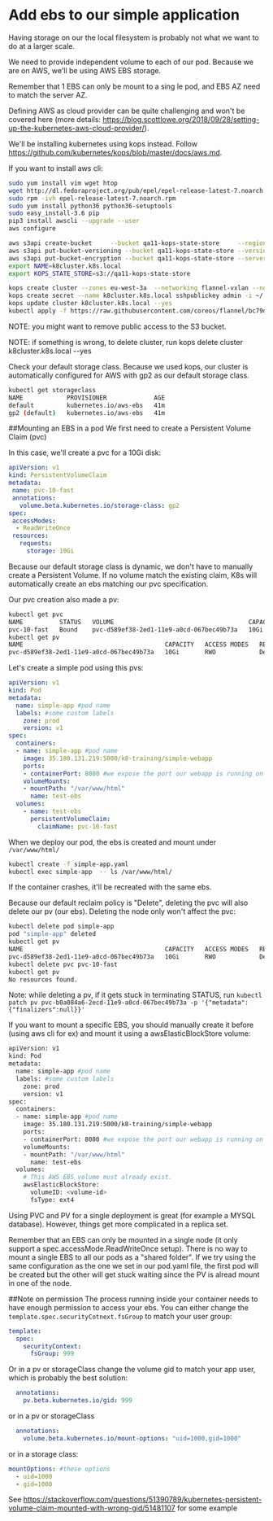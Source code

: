 # Add ebs to our simple application

Having storage on our the local filesystem is probably not what we want to do at a larger scale. 

We need to provide independent volume to each of our pod. Because we are on AWS, we'll be using AWS EBS storage. 

Remember that 1 EBS can only be mount to a sing le pod, and EBS AZ need to match the server AZ.

Defining AWS as cloud provider can be quite challenging and won't be covered here (more details: https://blog.scottlowe.org/2018/09/28/setting-up-the-kubernetes-aws-cloud-provider/).

We'll be installing kubernetes using kops instead. Follow https://github.com/kubernetes/kops/blob/master/docs/aws.md.

If you want to install aws cli:

```bash
sudo yum install vim wget htop
wget http://dl.fedoraproject.org/pub/epel/epel-release-latest-7.noarch.rpm
sudo rpm -ivh epel-release-latest-7.noarch.rpm
sudo yum install python36 python36-setuptools
sudo easy_install-3.6 pip
pip3 install awscli --upgrade --user
aws configure
```



```bash
aws s3api create-bucket     --bucket qa11-kops-state-store     --region eu-west-3  --create-bucket-configuration LocationConstraint=eu-west-3
aws s3api put-bucket-versioning --bucket qa11-kops-state-store --versioning-configuration Status=Enabled
aws s3api put-bucket-encryption --bucket qa11-kops-state-store --server-side-encryption-configuration '{"Rules":[{"ApplyServerSideEncryptionByDefault":{"SSEAlgorithm":"AES256"}}]}'
export NAME=k8cluster.k8s.local
export KOPS_STATE_STORE=s3://qa11-kops-state-store

kops create cluster --zones eu-west-3a  --networking flannel-vxlan --node-count 5 --node-size t2.medium --master-size t2.small ${NAME}
kops create secret --name k8cluster.k8s.local sshpublickey admin -i ~/.ssh/id_rsa.pub
kops update cluster k8cluster.k8s.local --yes
kubectl apply -f https://raw.githubusercontent.com/coreos/flannel/bc79dd1505b0c8681ece4de4c0d86c5cd2643275/Documentation/kube-flannel.yml
```
NOTE: you might want to remove public access to the S3 bucket. 

NOTE: if something is wrong, to delete cluster, run kops delete cluster k8cluster.k8s.local --yes



Check your default storage class. Because we used kops, our cluster is automatically configured for AWS with gp2 as our default storage class.

```bash
kubectl get storageclass
NAME            PROVISIONER             AGE
default         kubernetes.io/aws-ebs   41m
gp2 (default)   kubernetes.io/aws-ebs   41m
```

##Mounting an EBS in a pod 
We first need to create a Persistent Volume Claim (pvc)

In this case, we'll create a pvc for a 10Gi disk:

```yaml
apiVersion: v1
kind: PersistentVolumeClaim
metadata:
 name: pvc-10-fast
 annotations:
   volume.beta.kubernetes.io/storage-class: gp2
spec:
 accessModes:
  - ReadWriteOnce
 resources:
   requests:
     storage: 10Gi
```

Because our default storage class is dynamic, we don't have to manually create a Persistent Volume. If no volume match the existing claim, K8s will automatically create an ebs matching our pvc specification.

Our pvc creation also made a pv:
```bash
kubectl get pvc
NAME          STATUS   VOLUME                                     CAPACITY   ACCESS MODES   STORAGECLASS   AGE
pvc-10-fast   Bound    pvc-d589ef38-2ed1-11e9-a0cd-067bec49b73a   10Gi       RWO            gp2            23s
kubectl get pv
NAME                                       CAPACITY   ACCESS MODES   RECLAIM POLICY   STATUS   CLAIM                 STORAGECLASS   REASON   AGE
pvc-d589ef38-2ed1-11e9-a0cd-067bec49b73a   10Gi       RWO            Delete           Bound    default/pvc-10-fast   gp2                     14s
```

Let's create a simple pod using this pvs:

```yaml
apiVersion: v1
kind: Pod
metadata:
  name: simple-app #pod name
  labels: #some custom labels
    zone: prod 
    version: v1 
spec:
  containers:
  - name: simple-app #pod name
    image: 35.180.131.219:5000/k8-training/simple-webapp
    ports:
    - containerPort: 8080 #we expose the port our webapp is running on
    volumeMounts:
    - mountPath: "/var/www/html"
      name: test-ebs
  volumes:
    - name: test-ebs
      persistentVolumeClaim:
        claimName: pvc-10-fast

```
When we deploy our pod, the ebs is created and mount under `/var/www/html/`

```bash
kubectl create -f simple-app.yaml 
kubectl exec simple-app  -- ls /var/www/html/
```
If the container crashes, it'll be recreated with the same ebs.

Because our default reclaim policy is "Delete", deleting the pvc will also delete our pv (our ebs). Deleting the node only won't affect the pvc:

```bash
kubectl delete pod simple-app 
pod "simple-app" deleted
kubectl get pv
NAME                                       CAPACITY   ACCESS MODES   RECLAIM POLICY   STATUS   CLAIM                 STORAGECLASS   REASON   AGE
pvc-d589ef38-2ed1-11e9-a0cd-067bec49b73a   10Gi       RWO            Delete           Bound    default/pvc-10-fast   gp2                     6m
kubectl delete pvc pvc-10-fast 
kubectl get pv
No resources found.
```

Note: while deleting a pv, if it gets stuck in terminating STATUS, run `kubectl patch pv pvc-b0a084a6-2ecd-11e9-a0cd-067bec49b73a -p '{"metadata":{"finalizers":null}}'`

If you want to mount a specific EBS, you should manually create it before (using aws cli for ex) and mount it using a awsElasticBlockStore volume:

```bash
apiVersion: v1
kind: Pod
metadata:
  name: simple-app #pod name
  labels: #some custom labels
    zone: prod 
    version: v1 
spec:
  containers:
  - name: simple-app #pod name
    image: 35.180.131.219:5000/k8-training/simple-webapp
    ports:
    - containerPort: 8080 #we expose the port our webapp is running on
    volumeMounts:
    - mountPath: "/var/www/html"
      name: test-ebs
  volumes:
    # This AWS EBS volume must already exist.
    awsElasticBlockStore:
      volumeID: <volume-id>
      fsType: ext4
```

Using PVC and PV for a single deployment is great (for example a MYSQL database). However, things get more complicated in a replica set.

Remember that an EBS can only be mounted in a single node (it only support a spec.accessMode.ReadWriteOnce setup). There is no way to mount a single EBS to all our pods as a "shared folder". If we try using the same configuration as the one we set in our pod.yaml file, the first pod will be created but the other will get stuck waiting since the PV is alread mount in one of the node.


##Note on permission
The process running inside your container needs to have enough permission to access your ebs.
You can either change the `template.spec.securityCotnext.fsGroup` to match your user group: 
```yaml
template:
  spec:
    securityContext:
      fsGroup: 999
```

Or in a pv or storageClass change the volume gid to match your app user, which is probably the best solution:  

```yaml
  annotations:
    pv.beta.kubernetes.io/gid: 999     
``` 

or in a pv or storageClass
```yaml
  annotations:
    volume.beta.kubernetes.io/mount-options: "uid=1000,gid=1000"
```

or in a storage class:

```yaml
mountOptions: #these options
  - uid=1000
  - gid=1000
```

See https://stackoverflow.com/questions/51390789/kubernetes-persistent-volume-claim-mounted-with-wrong-gid/51481107 for some example
